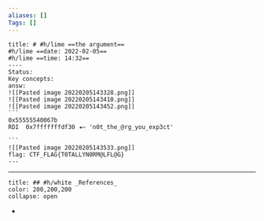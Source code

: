 ```yaml
---
aliases: []
Tags: []
---
```

``````ad-success
title: # #h/lime ==the argument==
#h/lime ==date: 2022-02-05==
#h/lime ==time: 14:32==
----
Status:
Key concepts:
answ:
![[Pasted image 20220205143328.png]]
![[Pasted image 20220205143410.png]]
![[Pasted image 20220205143452.png]]
```
0x55555540067b 
RDI  0x7fffffffdf30 ◂— 'n0t_the_@rg_you_exp3ct'

```
![[Pasted image 20220205143533.png]]
flag: CTF_FLAG{T0TALLYN0RM@LFL@G}
---
``````

---
```ad-example
title: ## #h/white _References_
color: 200,200,200
collapse: open
```
- 
